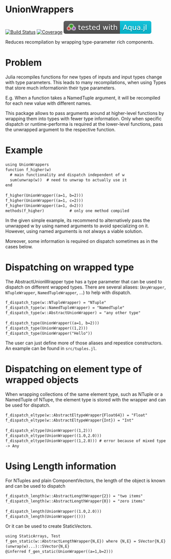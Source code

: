 # UnionWrappers

[![Build Status](https://github.com/bgctw/UnionWrappers.jl/actions/workflows/CI.yml/badge.svg?branch=main)](https://github.com/bgctw/UnionWrappers.jl/actions/workflows/CI.yml?query=branch%3Amain)
[![Coverage](https://codecov.io/gh/bgctw/UnionWrappers.jl/branch/main/graph/badge.svg)](https://codecov.io/gh/bgctw/UnionWrappers.jl)
[![Aqua](https://raw.githubusercontent.com/JuliaTesting/Aqua.jl/master/badge.svg)](https://github.com/JuliaTesting/Aqua.jl)

Reduces recompilation by wrapping type-parameter rich components.

# Problem

Julia recompiles functions for new types of inputs and input types change 
with type parameters. This leads to many recompilations, when using Types
that store much informationin their type parameters.

E.g. When a function takes a NamedTuple argument, it will be recompiled
for each new value with different names.

This package allows to pass arguments around at higher-level functions by wrapping
them into types with fewer type information. 
Only when specific dispatch or runtime-performa is required at the lower-level
functions, pass the unwrapped argument to the respective function.

# Example

```
using UnionWrappers
function f_higher(w)
  # main functionality and dispatch independent of w
  sum(unwrap(w))  # need to unwrap to actually use it
end

f_higher(UnionWrapper((a=1, b=2)))
f_higher(UnionWrapper((a=1, c=2)))
f_higher(UnionWrapper((a=1, d=2)))
methods(f_higher)           # only one method compiled
```

In the given simple example, its recommend to alternatively pass the unwrapped
w by using named arguments to avoid specializing on it. 
However, using named arguments is not always a viable solution.

Moreover, some information is required on dispatch sometimes as in the
cases below.

# Dispatching on wrapped type

The AbstractUnionWrapper type has a type parameter that can be used
to dispatch on different wrapped types.
There are several aliases: (`AnyWrapper`, `NTupleWrapper`, `NamedTupleWrapper`, ...)
to help with dispatch.

```
f_dispatch_type(w::NTupleWrapper) = "NTuple"
f_dispatch_type(w::NamedTupleWrapper) = "NamedTuple"
f_dispatch_type(w::AbstractUnionWrapper) = "any other type"

f_dispatch_type(UnionWrapper((a=1, b=2)))
f_dispatch_type(UnionWrapper((1,2)))
f_dispatch_type(UnionWrapper("Hello"))
```

The user can just define more of those aliases and repestice constructors.
An example can be found in `src/tuples.jl`.

# Dispatching on element type of wrapped objects

When wrapping collections of the same element type, such as NTuple or
a NamedTuple of NTupe, the element type is stored with the wrapper
and can be used for dispatch.

```
f_dispatch_eltype(w::AbstractEltypeWrapper{Float64}) = "Float"
f_dispatch_eltype(w::AbstractEltypeWrapper{Int}) = "Int"

f_dispatch_eltype(UnionWrapper((1,2)))
f_dispatch_eltype(UnionWrapper((1.0,2.0)))
f_dispatch_eltype(UnionWrapper((1,2.0))) # error because of mixed type -> Any
```

# Using Length information

For NTuples and plain ComponentVectors, the length of the object is known
and can be used to dispatch

```
f_dispatch_length(w::AbstractLengthWrapper{2}) = "two items"
f_dispatch_length(w::AbstractLengthWrapper{0}) = "zero items"

f_dispatch_length(UnionWrapper((1.0,2.0)))
f_dispatch_length(UnionWrapper(()))
```

Or it can be used to create StaticVectors.

```
using StaticArrays, Test
f_gen_static(w::AbstractLengthWrapper{N,E}) where {N,E} = SVector{N,E}(unwrap(w)...)::SVector{N,E}
@inferred f_gen_static(UnionWrapper((a=1,b=2)))
```







